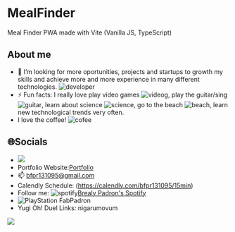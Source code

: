 # MealFinder
Meal Finder PWA made with Vite (Vanilla JS, TypeScript)

## About me
- 🤔 I’m looking for more oportunities, projects and startups to growth my skills and achieve more and more experience in many different technologies. ![developer](https://img.icons8.com/external-flat-juicy-fish/24/000000/external-developer-devops-flat-flat-juicy-fish-2.png)
- ⚡ Fun facts: I really love play video games ![videog](https://img.icons8.com/color/24/000000/controller.png), play the guitar/sing ![guitar](https://img.icons8.com/external-vitaliy-gorbachev-flat-vitaly-gorbachev/24/000000/external-guitar-camping-vitaliy-gorbachev-flat-vitaly-gorbachev.png), learn about science ![science](https://img.icons8.com/cute-clipart/24/000000/biotech.png), go to the beach ![beach](https://img.icons8.com/fluency/24/000000/beach.png), learn new technological trends very often.
- I love the coffee! ![cofee](https://img.icons8.com/external-flat-juicy-fish/24/000000/external-developer-web-developer-flat-flat-juicy-fish-2.png)

## 🌐Socials
- [<img src="https://img.shields.io/badge/LinkedIn-0077B5?style=for-the-badge&logo=linkedin&logoColor=white" />](https://www.linkedin.com/in/bfpr131095/)
- Portfolio Website:<a href="https://brealy-padron-portfolio-react.vercel.app//">Portfolio</a> 
- :mailbox: bfpr131095@gmail.com
- Calendly Schedule: (https://calendly.com/bfpr131095/15min)
- Follow me: ![spotify](https://img.icons8.com/fluency/24/000000/spotify.png)<a href="https://open.spotify.com/user/r8o2g959rb1dyp8fexucl2mbr">Brealy Padron's Spotify</a>
- ![PlayStation](https://img.icons8.com/color/48/000000/play-station.png) FabPadron</a>
- Yugi Oh! Duel Links: nigarumovum

[![](https://visitcount.itsvg.in/api?id=nigarumovum&icon=0&color=0)](https://visitcount.itsvg.in)
